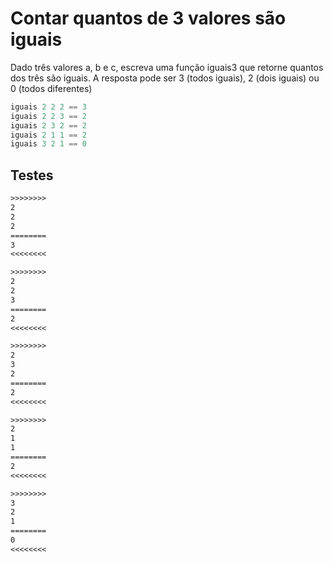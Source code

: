 # Contar quantos de 3 valores são iguais

Dado três valores a, b e c, escreva uma função iguais3 que retorne quantos dos três são iguais. A resposta pode ser 3 (todos iguais), 2 (dois iguais) ou 0 (todos diferentes)

```hs
iguais 2 2 2 == 3
iguais 2 2 3 == 2
iguais 2 3 2 == 2
iguais 2 1 1 == 2
iguais 3 2 1 == 0
```

<!--MAIN_END-->
## Testes

```txt
>>>>>>>>
2
2
2
========
3
<<<<<<<<

>>>>>>>>
2
2
3
========
2
<<<<<<<<

>>>>>>>>
2
3
2
========
2
<<<<<<<<

>>>>>>>>
2
1
1
========
2
<<<<<<<<

>>>>>>>>
3
2
1
========
0
<<<<<<<<

```
